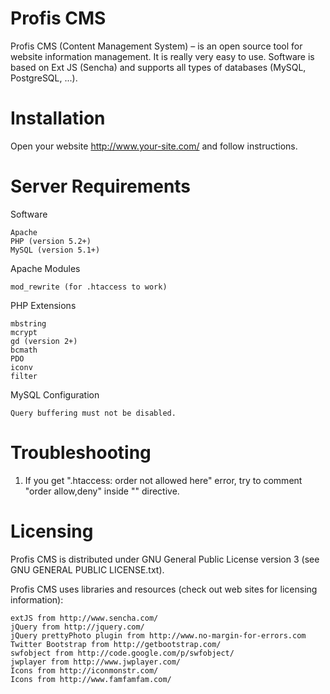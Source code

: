 Profis CMS
==========

Profis CMS (Content Management System) – is an open source tool for website information management. It is really very easy to use. Software is based on Ext JS (Sencha) and supports all types of databases (MySQL, PostgreSQL, ...). 

Installation
==========

Open your website http://www.your-site.com/ and follow instructions.

Server Requirements
==========

Software

    Apache
    PHP (version 5.2+)
    MySQL (version 5.1+)

Apache Modules

    mod_rewrite (for .htaccess to work)

PHP Extensions

    mbstring
    mcrypt
    gd (version 2+)
    bcmath
    PDO
    iconv
	filter

MySQL Configuration

	Query buffering must not be disabled.

Troubleshooting
==========
1. If you get ".htaccess: order not allowed here" error, try to comment "order allow,deny" inside "<Files PC_errors.txt>" directive.

Licensing
==========
Profis CMS is distributed under GNU General Public License version 3 (see GNU GENERAL PUBLIC LICENSE.txt).

Profis CMS uses libraries and resources (check out web sites for licensing information):
	
	extJS from http://www.sencha.com/
	jQuery from http://jquery.com/
	jQuery prettyPhoto plugin from http://www.no-margin-for-errors.com
	Twitter Bootstrap from http://getbootstrap.com/
	swfobject from http://code.google.com/p/swfobject/
	jwplayer from http://www.jwplayer.com/
	Icons from http://iconmonstr.com/
	Icons from http://www.famfamfam.com/
	
